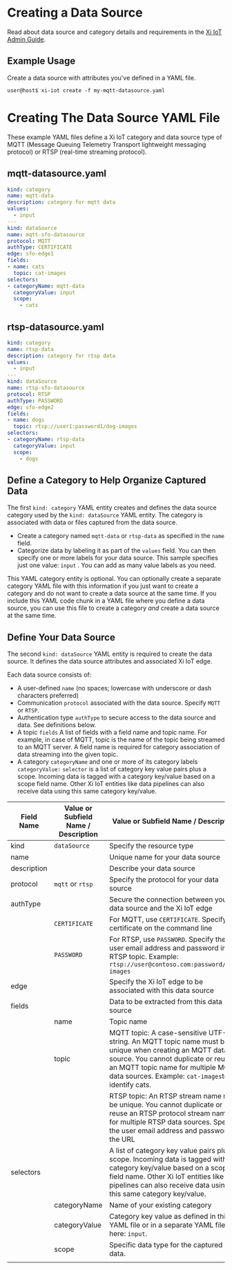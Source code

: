 # Creating a Data Source

Read about data source and category details and requirements in the [Xi IoT Admin Guide](https://portal.nutanix.com/#/page/docs/details?targetId=Xi-IoT-Infra-Admin-Guide:Xi-IoT-Infra-Admin-Guide).

## Example Usage

Create a data source with attributes you've defined in a YAML file.

`user@host$ xi-iot create -f my-mqtt-datasource.yaml`

# Creating The Data Source YAML File

These example YAML files define a Xi IoT category and data source type of MQTT (Message Queuing Telemetry Transport lightweight messaging protocol) or RTSP (real-time streaming protocol).

## mqtt-datasource.yaml

``` yaml
kind: category
name: mqtt-data
description: category for mqtt data
values:
  - input
---
kind: dataSource
name: mqtt-sfo-datasource
protocol: MQTT
authType: CERTIFICATE
edge: sfo-edge1 
fields:
- name: cats
  topic: cat-images
selectors:
- categoryName: mqtt-data
  categoryValue: input
  scope:
    - cats
```

## rtsp-datasource.yaml

``` yaml
kind: category
name: rtsp-data
description: category for rtsp data
values:
  - input
---
kind: dataSource
name: rtsp-sfo-datasource
protocol: RTSP
authType: PASSWORD
edge: sfo-edge2 
fields:
- name: dogs
  topic: rtsp://user1:password1/dog-images
selectors:
- categoryName: rtsp-data
  categoryValue: input
  scope:
    - dogs
```    


## Define a Category to Help Organize Captured Data

The first `kind: category` YAML entity creates and defines the data source category used by the `kind: dataSource` YAML entity. The category is associated with data or files captured from the data source.

- Create a category named `mqtt-data` or `rtsp-data` as specified in the `name` field.
- Categorize data by labeling it as part of the `values` field. You can then specify one or more labels for your data source. This sample specifies just one value: `input` . You can add as many value labels as you need. 

This YAML category entity is optional. You can optionally create a separate category YAML file with this information if you just want to create a category and do not want to create a data source at the same time. If you include this YAML code chunk in a YAML file where you define a data source, you can use this file to create a category *and* create a data source at the same time.

## Define Your Data Source

The second `kind: dataSource` YAML entity is required to create the data source. It defines the data source attributes and associated Xi IoT edge.

Each data source consists of:

- A user-defined `name` (no spaces; lowercase with underscore or dash characters preferred)
- Communication `protocol` associated with the data source. Specify `MQTT` or `RTSP`.
- Authentication type `authType` to secure access to the data source and data. See definitions below.
- A topic `fields` A list of fields with a field name and topic name. For example, in case of MQTT, topic is the name of the topic being streamed to an MQTT server. A field name is required for category association of data streaming into the given topic.
- A category `categoryName` and one or more of its category labels `categoryValue:` `selector` is a list of category key value pairs plus a scope. Incoming data is tagged with a category key/value based on a scope field name. Other Xi IoT entities like data pipelines can also receive data using this same category key/value.


| Field Name | Value or Subfield Name / Description | Value or Subfield Name / Description |
|----------------|----------------|----------------|
| kind | `dataSource` | Specify the resource type  |
| name |     | Unique name for your data source |
| description |     | Describe your data source |
| protocol  | `mqtt` or `rtsp` | Specify the protocol for your data source |
| authType |  | Secure the connection between your data source and the Xi IoT edge |
|  | `CERTIFICATE` | For MQTT, use `CERTIFICATE`. Specify the certificate on the command line |
|  | `PASSWORD` | For RTSP, use  `PASSWORD`. Specify the user email address and password in the RTSP topic. Example: `rtsp://user@contoso.com:password/dog-images` |
| edge |  | Specify the Xi IoT edge to be associated with this data source |
| fields |  | Data to be extracted from this data source |
|  | name | Topic name |
|  | topic | MQTT topic: A case-sensitive UTF-8 string. An MQTT topic name must be unique when creating an MQTT data source. You cannot duplicate or reuse an MQTT topic name for multiple MQTT data sources. Example: `cat-images`to identify cats. |
|  |  | RTSP topic: An RTSP stream name must be unique. You cannot duplicate or reuse an RTSP protocol stream name for multiple RTSP data sources. Specify the user email address and password in the URL |
| selectors |  | A list of category key value pairs plus a scope. Incoming data is tagged with a category key/value based on a scope field name. Other Xi IoT entities like data pipelines can also receive data using this same category key/value. |
|  | categoryName | Name of your existing category |
|  | categoryValue | Category key value as defined in this YAML file or in a separate YAML file, here: `input`. |
|  | scope | Specific data type for the captured data.  |
|  |  |  |

